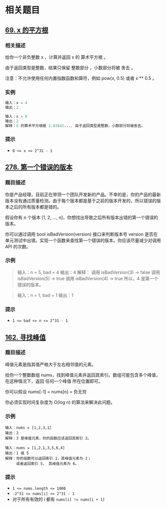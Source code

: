 # 相关题目

## [69. x 的平方根](https://leetcode-cn.com/problems/sqrtx/)

### 相关描述

给你一个非负整数 x ，计算并返回 x 的 算术平方根 。

由于返回类型是整数，结果只保留 整数部分 ，小数部分将被 舍去 。

注意：不允许使用任何内置指数函数和算符，例如 pow(x, 0.5) 或者 x ** 0.5 。

### 实例

```cpp
输入：x = 4
输出：2
```

```cpp
输入：x = 8
输出：2
解释：8 的算术平方根是 2.82842..., 由于返回类型是整数，小数部分将被舍去。
```

### 提示

- `0 <= x <= 2^31 - 1`



## [278. 第一个错误的版本](https://leetcode-cn.com/problems/first-bad-version/)

### 题目描述

你是产品经理，目前正在带领一个团队开发新的产品。不幸的是，你的产品的最新版本没有通过质量检测。由于每个版本都是基于之前的版本开发的，所以错误的版本之后的所有版本都是错的。

假设你有 n 个版本 [1, 2, ..., n]，你想找出导致之后所有版本出错的第一个错误的版本。

你可以通过调用 bool isBadVersion(version) 接口来判断版本号 version 是否在单元测试中出错。实现一个函数来查找第一个错误的版本。你应该尽量减少对调用 API 的次数。

### 示例

> 输入：n = 5, bad = 4
> 输出：4
> 解释：
> 调用 isBadVersion(3) -> false 
> 调用 isBadVersion(5) -> true 
> 调用 isBadVersion(4) -> true
> 所以，4 是第一个错误的版本。



> 输入：n = 1, bad = 1
> 输出：1

### 提示

- `1 <= bad <= n <= 2^31 - 1`



## [162. 寻找峰值](https://leetcode-cn.com/problems/find-peak-element/)

### 题目描述

峰值元素是指其值严格大于左右相邻值的元素。

给你一个整数数组 nums，找到峰值元素并返回其索引。数组可能包含多个峰值，在这种情况下，返回 任何一个峰值 所在位置即可。

你可以假设 nums[-1] = nums[n] = 负无穷

你必须实现时间复杂度为 O(log n) 的算法来解决此问题。



### 示例

```
输入：nums = [1,2,3,1]
输出：2
解释：3 是峰值元素，你的函数应该返回其索引 2。
```

```
输入：nums = [1,2,1,3,5,6,4]
输出：1 或 5 
解释：你的函数可以返回索引 1，其峰值元素为 2；
     或者返回索引 5， 其峰值元素为 6。
```

### 提示

* `1 <= nums.length <= 1000`
* `-2^31 <= nums[i] <= 2^31 - 1`
* 对于所有有效的 i 都有 `nums[i] != nums[i + 1]`
